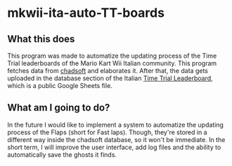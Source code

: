 # mkwii-ita-auto-TT-boards

## What this does
This program was made to automatize the updating process of the Time Trial leaderboards of the Mario Kart Wii Italian community.  This program fetches data from [chadsoft](https://www.chadsoft.co.uk/) and elaborates it.  After that, the data gets uploaded in the database section of the Italian [Time Trial Leaderboard](https://docs.google.com/spreadsheets/d/1pzvXA5NeHaqgaUe5ft_d4TauEbX9lVFxVp3dM51HsuA/edit#gid=0), which is a public Google Sheets file.

## What am I going to do?
In the future I would like to implement a system to automatize the updating process of the Flaps (short for Fast laps).  Though, they're stored in a different way inside the chadsoft database, so it won't be immediate.  In the short term, I will improve the user interface, add log files and the ability to automatically save the ghosts it finds.
